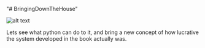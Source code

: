 "# BringingDownTheHouse" 

![alt text](https://images-na.ssl-images-amazon.com/images/I/51MJNY4PT2L.jpg)

Lets see what python can do to it, and bring a new concept of how lucrative the system developed in the book actually was.
